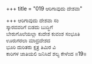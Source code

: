 +++
title = "019 ಆರಿಗಾವುದು ದೇಶವಾ"

+++
ಆರಿಗಾವುದು ದೇಶವಾ ಸಂ  
ಸ್ಕಾರವವರಿಗೆ ಬಿಡದು ಬುದ್ಧಿಗೆ  
ಬೇರುಗೊಲೆಯಲ್ಲಾ ಕುದೇಶ ಕುವಂಶ ಸಂಭೂತಿ  
ಊರುಗರಲಾ ಮಾದ್ರದೇಶದ  
ಭೂರಿ ದುರಿತರು ಕ್ಷತ್ರ ತಿಮಿರ ವಿ  
ಕಾರಿಗಳ ಜಾತಿಯಲಿ ಜನಿಸಿದೆ ಶಲ್ಯ ಕೇಳೆಂದ      ॥19॥